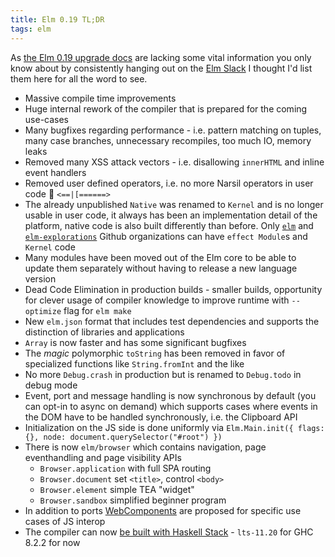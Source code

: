 ```yaml
---
title: Elm 0.19 TL;DR
tags: elm
---
```


As [the Elm 0.19 upgrade docs](https://github.com/elm/compiler/blob/master/upgrade-docs/0.19.md) are lacking some vital information you only know about by consistently hanging out on the [Elm Slack](https://elmlang.slack.com/) I thought I'd list them here for all the word to see.

* Massive compile time improvements
* Huge internal rework of the compiler that is prepared for the coming use-cases
* Many bugfixes regarding performance - i.e. pattern matching on tuples, many case branches, unnecessary recompiles, too much IO, memory leaks
* Removed many XSS attack vectors - i.e. disallowing `innerHTML` and inline event handlers
* Removed user defined operators, i.e. no more Narsil operators in user code :slightly_smiling_face: `<==|[======>`
* The already unpublished `Native` was renamed to `Kernel` and is no longer usable in user code, it always has been an implementation detail of the platform, native code is also built differently than before. Only [`elm`](https://github.com/elm) and [`elm-explorations`](https://github.com/elm-explorations) Github organizations can have `effect Module`s and `Kernel` code
* Many modules have been moved out of the Elm core to be able to update them separately without having to release a new language version
* Dead Code Elimination in production builds - smaller builds, opportunity for clever usage of compiler knowledge to improve runtime with `--optimize` flag for `elm make`
* New `elm.json` format that includes test dependencies and supports the distinction of libraries and applications
* `Array` is now faster and has some significant bugfixes
* The *magic* polymorphic `toString` has been removed in favor of specialized functions like `String.fromInt` and the like
* No more `Debug.crash` in production but is renamed to `Debug.todo` in debug mode
* Event, port and message handling is now synchronous by default (you can opt-in to async on demand) which supports cases where events in the DOM have to be handled synchronously, i.e. the Clipboard API
* Initialization on the JS side is done uniformly via `Elm.Main.init({ flags: {}, node: document.querySelector("#root") })`
* There is now `elm/browser` which contains navigation, page eventhandling and page visibility APIs
  - `Browser.application` with full SPA routing
  - `Browser.document` set `<title>`, control `<body>`
  - `Browser.element` simple TEA "widget"
  - `Browser.sandbox` simplified beginner program
* In addition to ports [WebComponents](https://www.webcomponents.org/) are proposed for specific use cases of JS interop
* The compiler can now [be built with Haskell Stack](/posts/2018-09-07-stack-to-elm-them-all) - `lts-11.20` for GHC 8.2.2 for now

